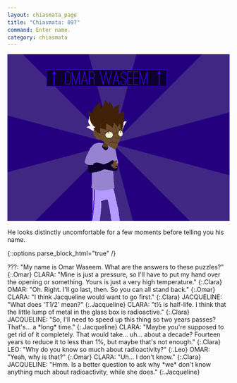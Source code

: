 ```yaml
---
layout: chiasmata_page
title: "Chiasmata: 097"
command: Enter name.
category: chiasmata
---
```


![97](/chiasmata/images/narrative/096.gif)

He looks distinctly uncomfortable for a few moments before telling you his name.

{::options parse_block_html="true" /}
<div class="dialogue">
???: "My name is Omar Waseem. What are the answers to these puzzles?" 
{:.Omar}
CLARA: "Mine is just a pressure, so I'll have to put my hand over the opening or something. Yours is just a very high temperature." 
{:.Clara}
OMAR: "Oh. Right. I'll go last, then. So you can all stand back." 
{:.Omar}
CLARA: "I think Jacqueline would want to go first." 
{:.Clara}
JACQUELINE: "What does 'T1/2' mean?" 
{:.Jacqueline}
CLARA: "t½ is half-life. I think that the little lump of metal in the glass box is radioactive." 
{:.Clara}
JACQUELINE: "So, I'll need to speed up this thing so two years passes? That's... a *long* time." 
{:.Jacqueline}
CLARA: "Maybe you're supposed to get rid of it completely. That would take... uh... about a decade? Fourteen years to reduce it to less than 1%, but maybe that's not enough." 
{:.Clara}
LEO: "Why do you know so much about radioactivity?" 
{:.Leo}
OMAR: "Yeah, why is that?" 
{:.Omar}
CLARA: "Uh... I don't know." 
{:.Clara}
JACQUELINE: "Hmm. Is a better question to ask why *we* don't know anything much about radioactivity, while she does." 
{:.Jacqueline}
</div>